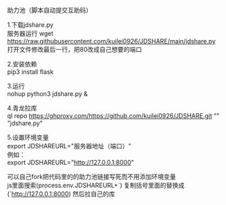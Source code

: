 助力池（脚本自动提交互助码）

1.下载jdshare.py  
服务器运行 wget https://raw.githubusercontent.com/kuilei0926/JDSHARE/main/jdshare.py  
打开文件修改最后一行，把80改成自己想要的端口  

2.安装依赖  
pip3 install flask  

3.运行  
nohup python3 jdshare.py &  

4.青龙拉库  
ql repo https://ghproxy.com/https://github.com/kuilei0926/JDSHARE.git "" "jdshare.py"  

5.设置环境变量  
export JDSHAREURL="服务器地址（端口）"  
例如：  
export JDSHAREURL="http://127.0.0.1:8000"  


可以自己fork把代码里的的助力池链接写死而不用添加环境变量  
js里面搜索(process.env.JDSHAREURL+\`) 复制括号里面的替换成 (\`http://127.0.0.1:8000)
然后拉自己的库
